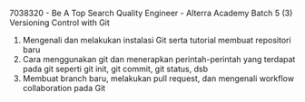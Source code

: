 7038320 - Be A Top Search Quality Engineer - Alterra Academy Batch 5
(3) Versioning Control with Git

1. Mengenali dan melakukan instalasi Git serta tutorial membuat repositori baru
2. Cara menggunakan git dan menerapkan perintah-perintah yang terdapat pada git seperti git init, git commit, git status, dsb
3. Membuat branch baru, melakukan pull request, dan mengenali workflow collaboration pada Git
